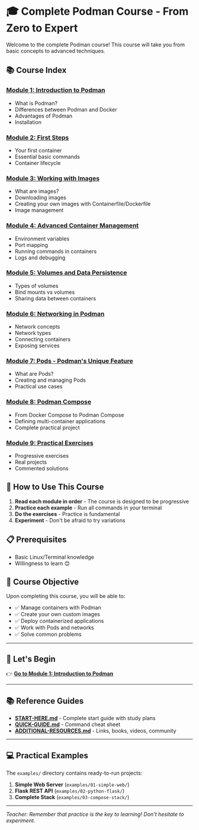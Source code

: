 # 🎓 Complete Podman Course - From Zero to Expert

Welcome to the complete Podman course! This course will take you from basic concepts to advanced techniques.

## 📚 Course Index

### **[Module 1: Introduction to Podman](module-01-introduction/README.md)**
- What is Podman?
- Differences between Podman and Docker
- Advantages of Podman
- Installation

### **[Module 2: First Steps](module-02-first-steps/README.md)**
- Your first container
- Essential basic commands
- Container lifecycle

### **[Module 3: Working with Images](module-03-images/README.md)**
- What are images?
- Downloading images
- Creating your own images with Containerfile/Dockerfile
- Image management

### **[Module 4: Advanced Container Management](module-04-container-management/README.md)**
- Environment variables
- Port mapping
- Running commands in containers
- Logs and debugging

### **[Module 5: Volumes and Data Persistence](module-05-volumes/README.md)**
- Types of volumes
- Bind mounts vs volumes
- Sharing data between containers

### **[Module 6: Networking in Podman](module-06-networking/README.md)**
- Network concepts
- Network types
- Connecting containers
- Exposing services

### **[Module 7: Pods - Podman's Unique Feature](module-07-pods/README.md)**
- What are Pods?
- Creating and managing Pods
- Practical use cases

### **[Module 8: Podman Compose](module-08-compose/README.md)**
- From Docker Compose to Podman Compose
- Defining multi-container applications
- Complete practical project

### **[Module 9: Practical Exercises](module-09-exercises/README.md)**
- Progressive exercises
- Real projects
- Commented solutions

## 🚀 How to Use This Course

1. **Read each module in order** - The course is designed to be progressive
2. **Practice each example** - Run all commands in your terminal
3. **Do the exercises** - Practice is fundamental
4. **Experiment** - Don't be afraid to try variations

## 📋 Prerequisites

- Basic Linux/Terminal knowledge
- Willingness to learn 😊

## 🎯 Course Objective

Upon completing this course, you will be able to:
- ✅ Manage containers with Podman
- ✅ Create your own custom images
- ✅ Deploy containerized applications
- ✅ Work with Pods and networks
- ✅ Solve common problems

---

## 📖 Let's Begin

👉 **[Go to Module 1: Introduction to Podman](module-01-introduction/README.md)**

---

## 📚 Reference Guides

- **[START-HERE.md](START-HERE.md)** - Complete start guide with study plans
- **[QUICK-GUIDE.md](QUICK-GUIDE.md)** - Command cheat sheet
- **[ADDITIONAL-RESOURCES.md](ADDITIONAL-RESOURCES.md)** - Links, books, videos, community

---

## 💻 Practical Examples

The `examples/` directory contains ready-to-run projects:

1. **Simple Web Server** (`examples/01-simple-web/`)
2. **Flask REST API** (`examples/02-python-flask/`)
3. **Complete Stack** (`examples/03-compose-stack/`)

---

*Teacher: Remember that practice is the key to learning! Don't hesitate to experiment.*
